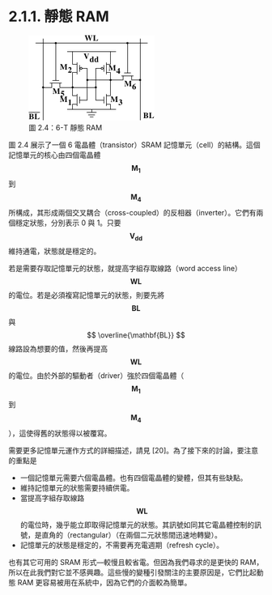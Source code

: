 # 2.1.1. 靜態 RAM

<figure>
  <img src="../../assets/figure-2.4.png" alt="圖 2.4：6-T 靜態 RAM">
  <figcaption>圖 2.4：6-T 靜態 RAM</figcaption>
</figure>

圖 2.4 展示了一個 6 電晶體（transistor）SRAM 記憶單元（cell）的結構。這個記憶單元的核心由四個電晶體 $$ \mathbf{M_{1}} $$ 到 $$ \mathbf{M_{4}} $$ 所構成，其形成兩個交叉耦合（cross-coupled）的反相器（inverter）。它們有兩個穩定狀態，分別表示 0 與 1。只要 $$ \mathbf{V_{dd}} $$ 維持通電，狀態就是穩定的。

若是需要存取記憶單元的狀態，就提高字組存取線路（word access line）$$ \mathbf{WL} $$ 的電位。若是必須複寫記憶單元的狀態，則要先將 $$ \mathbf{BL} $$ 與 $$ \overline{\mathbf{BL}} $$ 線路設為想要的值，然後再提高 $$ \mathbf{WL} $$ 的電位。由於外部的驅動者（driver）強於四個電晶體（$$ \mathbf{M_{1}} $$ 到 $$ \mathbf{M_{4}} $$），這使得舊的狀態得以被覆寫。

需要更多記憶單元運作方式的詳細描述，請見 [20]。為了接下來的討論，要注意的重點是

* 一個記憶單元需要六個電晶體。也有四個電晶體的變體，但其有些缺點。
* 維持記憶單元的狀態需要持續供電。
* 當提高字組存取線路 $$ \mathbf{WL} $$ 的電位時，幾乎能立即取得記憶單元的狀態。其訊號如同其它電晶體控制的訊號，是直角的（rectangular）（在兩個二元狀態間迅速地轉變）。
* 記憶單元的狀態是穩定的，不需要再充電週期（refresh cycle）。

也有其它可用的 SRAM 形式––較慢且較省電。但因為我們尋求的是更快的 RAM，所以在此我們對它並不感興趣。這些慢的變種引發關注的主要原因是，它們比起動態 RAM 更容易被用在系統中，因為它們的介面較為簡單。


